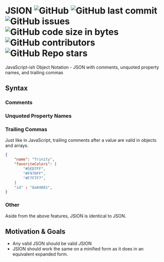 # JSION ![GitHub](https://img.shields.io/github/license/SteveBeeblebrox/JSION?style=flat-square) ![GitHub last commit](https://img.shields.io/github/last-commit/SteveBeeblebrox/JSION?style=flat-square) ![GitHub issues](https://img.shields.io/github/issues-raw/SteveBeeblebrox/JSION?style=flat-square) ![GitHub code size in bytes](https://img.shields.io/github/languages/code-size/SteveBeeblebrox/JSION?style=flat-square) ![GitHub contributors](https://img.shields.io/github/contributors/SteveBeeblebrox/JSION?color=007EC6&style=flat-square) ![GitHub Repo stars](https://img.shields.io/github/stars/SteveBeeblebrox/JSION?style=flat-square)
JavaScript-ish Object Notation - JSON with comments, unquoted property names, and trailing commas
## Syntax
### Comments
### Unquoted Property Names
### Trailing Commas
Just like in JavaScript, trailing comments after a value are valid in objects and arrays.
```json
{
    "name": "Trinity",
    "favoriteColors": [
        "#5ED7FF",
        "#F970FF",
        "#F7F7F7",
    ]
    "id" : "8a04081",
}
```
### Other
Aside from the above features, JSION is identical to JSON.
<!-- + Comments start with a `#` and may contain any characters except `"/[]{},:` and the words `true`, `false`, `null`, or a numerical literal. To include any reserved characters or words in comments, include a backslash in front to escape them. To escape words, a backslash is only needed before the first character. Words must be escaped even if part of another word (For example, the `false` in `falsetto` must be still escaped).
+ Unlike in other implementations, JSION comments do not necessarily go until the end of the line. JSION comments stop at the first unescaped forbidden character.
+ `#`s in keys and string values are treaded literally and do not form comments.
### Examples
```
{
    # User Profile JSION
    "Name": "Trinity",
    "Favorite Colors": [
        "#5ED7FF", # Blue
        "#F970FF", # Pink
        "#F7F7F7"  # White
    ],
    "id": # A user ID like \1234 56789,
    "Phone #": "+10000000000", # Not my real #
    # This isn't real either "email": "user@example.com"
}
```
```
{ # User Profile JSION "Name": "Trinity", "Favorite Colors": ["#5ED7FF", # Blue "#F970FF", # Pink "#F7F7F7" # White], "id": # A user ID like \1234 56789, "Phone #": "+10000000000", # Not my real # # This isn't real either "email": "user@example.com" }
```-->
## Motivation & Goals
+ Any valid JSON should be valid JSION
+ JSION should work the same on a minified form as it does in an equivalent expanded form.
